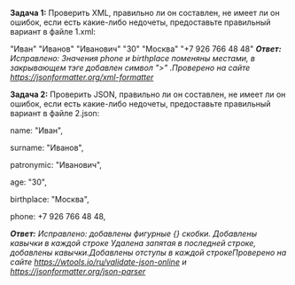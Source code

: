 
**Задача 1:** Проверить XML, правильно ли он составлен, не имеет ли он ошибок, если есть какие-либо недочеты, предоставьте правильный вариант в файле 1.xml:


<user>
        <name>"Иван"</name>
        <surname>"Иванов"</surname>
        <patronymic>"Иванович"</patronymic>
        <age>"30"</age>
        <phone>"Москва"</phone>
        <birthplace>"+7 926 766 48 48"</birthplace>
</user

_**Ответ:** Исправлено: Значения phone и birthplace поменяны местами, в закрывающем тэге добавлен символ ">"   .Проверено на сайте https://jsonformatter.org/xml-formatter_

**Задача 2:** Проверить JSON, правильно ли он составлен, не имеет ли он ошибок, если есть какие-либо недочеты, предоставьте правильный вариант в файле 2.json:


name: "Иван",

surname: "Иванов",

patronymic: "Иванович",

age: "30",

birthplace: "Москва",

phone: +7 926 766 48 48,


_**Ответ:**  Исправлено: добавлены  фигурные {} скобки. Добавлены кавычки в каждой строке Удалена запятая в последней строке, добавлены кавычки.Добавлены отступы в каждой строкеПроверено на сайте https://wtools.io/ru/validate-json-online и https://jsonformatter.org/json-parser_
